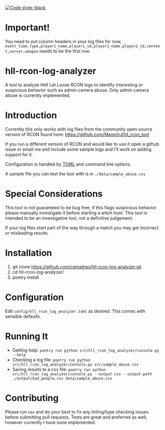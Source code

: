 [![Code style: black](https://img.shields.io/badge/code%20style-black-000000.svg)](https://github.com/psf/black)

# Important!
You need to put column headers in your log files for now, `event_time,type,player1_name,player1_id,player2_name,player2_id,content,server,weapon` needs to be the first row.

# hll-rcon-log-analyzer

A tool to analyze Hell Let Loose RCON logs to identify interesting or suspicious behavior such as admin camera abuse. Only admin camera abuse is currently implemented.

# Introduction

Currently this only works with log files from the community open source version of RCON found here: https://github.com/MarechJ/hll_rcon_tool

If you run a different version of RCON and would like to use it open a github issue or email me and include some sample logs and I'll work on adding support for it.

Configuration is handled by [TOML](https://toml.io/en/) and command line options.

A sample file you can test the tool with is in `./data/sample_abuse.csv`

# Special Considerations

This tool is not guaranteed to be bug free, if this flags suspicious behavior please manually investigate it before starting a witch hunt. This tool is intended to be an investigative tool, not a definitive judgement.

If your log files start part of the way through a match you may get incorrect or misleading results.

# Installation

1. git clone https://github.com/cemathey/hll-rcon-log-analyzer.git
2. cd hll-rcon-log-analyzer/
3. poetry install

# Configuration

Edit `config/hll_rcon_log_analyzer.toml` as desired. This comes with sensible defaults.

# Running It

- Getting help: `poetry run python src/hll_rcon_log_analyzer/console.py --help`
- Checking a log file: `poetry run python src/hll_rcon_log_analyzer/console.py src/sample_abuse.csv`
- Saving results to a csv file: `poetry run python src/hll_rcon_log_analyzer/console.py --output csv --output-path ./output/bad_people.csv data/sample_abuse.csv`

# Contributing

Please run `nox` and do your best to fix any linting/type checking issues before submitting pull requests.
Tests are great and preferred as well, however currently I have none implemented.
